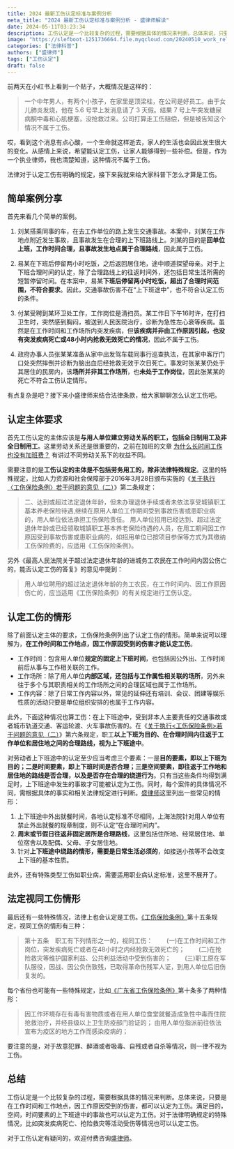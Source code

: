```yaml
---
title: 2024 最新工伤认定标准与案例分析
meta_title: "2024 最新工伤认定标准与案例分析 - 盛律师解读"
date: 2024-05-11T03:23:34
description: 工伤认定是一个比较复杂的过程，需要根据具体的情况来判断。总体来说，只要是在工作时间和工作地点，因工作原因受到的伤害，都可以认定为工伤。满足目的，空间，时间要素的上下班途中的事故也可以认定为工伤。对于法律明确规定的特殊情况，比如突发疾病死亡、抢险救灾等活动受伤等情况也可以认定工伤。
image: "https://slefboot-1251736664.file.myqcloud.com/20240510_work_related_injury_cover.png/webp"
categories: ["法律科普"]
authors: ["盛律师"]
tags: ["工伤认定"]
draft: false
---
```


前两天在小红书上看到一个贴子，大概情况是这样的：

> 一个中年男人，有两个小孩子，在家里是顶梁柱，在公司是好员工。由于女儿肺炎发烧，他在 5.6 号早上发消息请了 3 天假。结果 7 号上午突发糖尿病酮中毒和心肌梗塞，没抢救过来。公司打算走工伤赔偿，但是被告知这个情况不属于工伤。

哎，看到这个消息有点心酸，一个生命就这样逝去，家人的生活也会因此发生很大的变化。从感情上来说，希望能认定工伤，让家人能够得到一些补偿。但是，作为一个执业律师，我也清楚知道，这种情况不属于工伤。

法律对于认定工伤有明确的规定，接下来我就来给大家科普下怎么才算是工伤。

## 简单案例分享

首先来看几个简单的案例。

1. 刘某搭乘同事的车，在去工作单位的路上发生交通事故。本案中，刘某在工作地点附近发生事故，且事故发生在合理的上下班路线上。刘某的目的是**回单位上班，工作时间合理，且事故发生地点属于合理路线**，因此属于工伤。

2. 易某在下班后停留两小时吃饭，之后返回居住地，途中顺道探望母亲。对于上下班合理时间的认定，除了合理路线上的往返时间外，还包括日常生活所需的短暂停留时间。在本案中，易某**下班后停留两小时吃饭，超出了合理时间范围，不符合要求**。因此，交通事故伤害不在“上下班途中”，也不符合认定工伤的条件。

3. 付某受聘到某环卫处工作，工作岗位是清扫员。某工作日下午16时许，在打扫卫生时，突然感到胸闷，被送到人民医院治疗，诊断为急性左心衰等疾病。虽然是在工作时间和工作场所内突发疾病，但**该疾病并非由工作原因引起，也没有突发疾病死亡或48小时内抢救无效死亡的情况**，因此不属于工伤。

4. 政府办事人员张某某准备从家中出发驾车载同事行巡查执法，在其家中客厅门口处突然摔倒并诊断为脑出血后经抢救无效于次日死亡。事发时张某某仍处于其居住的民房内，该**场所并非其工作场所**，也**未处于工作岗位**，因此张某某的死亡不符合工伤认定情形。

有点复杂是吧？接下来小盛律师来结合法律条款，给大家聊聊怎么认定工伤吧。

## 认定主体要求

首先工伤认定的主体应该是**与用人单位建立劳动关系的职工，包括全日制用工及非全日制用工**。这里劳动关系还是很重要的，之前在加班的文章 [为什么长时间工作也没有加班费？](https://shenglvshi.cn/why_not_overtime_pay/) 有讲过不同劳动关系下的权益不同。

需要注意的是**工伤认定的主体是不包括劳务用工的，除非法律特殊规定**。这里的特殊规定，比如人力资源和社会保障部于2016年3月28日颁布实施的《[关于执行〈工伤保险条例〉若干问题的意见（二）](http://www.mohrss.gov.cn/SYrlzyhshbzb/shehuibaozhang/zcwj/gongshang/201603/t20160331_236984.html)》第二条规定：

> 二、达到或超过法定退休年龄，但未办理退休手续或者未依法享受城镇职工基本养老保险待遇,继续在原用人单位工作期间受到事故伤害或患职业病的，用人单位依法承担工伤保险责任。
> 用人单位招用已经达到、超过法定退休年龄或已经领取城镇职工基本养老保险待遇的人员，在用工期间因工作原因受到事故伤害或患职业病的，如招用单位已按项目参保等方式为其缴纳工伤保险费的，应适用《工伤保险条例》。

另外《最高人民法院关于超过法定退休年龄的进城务工农民在工作时间内因公伤亡的，能否认定工伤的答复》的意见中提到：

> 用人单位聘用的超过法定退休年龄的务工农民，在工作时间内、因工作原因伤亡的，应当适用《工伤保险条例》的有关规定进行工伤认定。

## 认定工伤的情形

除了前面认定主体的要求，工伤保险条例列出了认定工伤的情形。简单来说可以理解为，**在工作时间和工作地点，因工作原因受到的伤害才能认定工伤**。

- 工作时间：包含用人单位**规定的固定上下班时间**，也包括因公外出、工作时间前后从事与工作相关联的工作。
- 工作场所：除了用人单位**内部区域，还包括与工作属性相关联的场所**，另外来往于多个与其职责相关的工作场所之间的合理区域也属于工作场所。
- 工作内容：除了日常工作内容以外，常见的延伸还有培训、会议、团建等娱乐性质的活动只要是单位组织安排的也属于工作内容。

此外，下面这种情况也算工伤：在上下班途中，受到非本人主要责任的交通事故或者城市轨道交通、客运轮渡、火车事故伤害的。在《[关于执行<工伤保险条例>若干问题的意见（二）](http://www.mohrss.gov.cn/SYrlzyhshbzb/shehuibaozhang/zcwj/gongshang/201603/t20160331_236984.html)》第六条规定，职工**以上下班为目的、在合理时间内往返于工作单位和居住地之间的合理路线，视为上下班途中**。

对劳动者上下班途中的认定至少应当考虑三个要素：一是**目的要素，即以上下班为目的；二是时间要素，即上下班时间是否合理；三是空间要素，即往返于工作地和居住地的路线是否合理，以及是否存在合理的绕道行为**。只有当这些条件均得到满足时，上下班途中发生的事故才可能被认定为工伤。同时，每个案件的具体情况不同，需根据具体的事实和相关法律规定进行判断。[盛律师](https://shenglvshi.cn/contact)这里列出一些常见的情形：

1. 上下班途中外出就餐时间，各地认定标准不尽相同，上海法院针对用人单位有禁止外出就餐的规章制度，则不认定“在合理时间内”。
2. **周末或节假日往返非固定居所是合理路线**，这里包括住所地、经常居住地、单位宿舍以及配偶、父母、子女居住地。
3. 针对**上下班途中绕路的情形，需要是日常生活必须的**，如接送小孩等不会改变上下班的基本性质。

此外，还有特殊类型工伤如职业病，需要适用职业病认定标准，这里不展开了。

## 法定视同工伤情形

最后还有一些特殊情况，法律上也会认定是工伤。[《工伤保险条例》](https://www.gov.cn/zwgk/2005-05/20/content_144.htm)第十五条规定，视同工伤的情形有三种：

> 第十五条　职工有下列情形之一的，视同工伤：
>　　(一)在工作时间和工作岗位，突发疾病死亡或者在48小时之内经抢救无效死亡的；
>　　(二)在抢险救灾等维护国家利益、公共利益活动中受到伤害的；
>　　(三)职工原在军队服役，因战、因公负伤致残，已取得革命伤残军人证，到用人单位后旧伤复发的。

每个省份也可能有一些特殊规定，比如[《广东省工伤保险条例》](https://www.gd.gov.cn/zwgk/wjk/zcfgk/content/post_2523998.html)第十条多了两种情形：

> 因工作环境存在有毒有害物质或者在用人单位食堂就餐造成急性中毒而住院抢救治疗，并经县级以上卫生防疫部门验证的；
> 由用人单位指派前往依法宣布为疫区的地方工作而感染疫病的；

要注意的是，对于故意犯罪、醉酒或者吸毒、自残或者自杀等情况，则一律不视为工伤。

## 总结

工伤认定是一个比较复杂的过程，需要根据具体的情况来判断。总体来说，只要是在工作时间和工作地点，因工作原因受到的伤害，都可以认定为工伤。满足目的，空间，时间要素的上下班途中的事故也可以认定为工伤。对于法律明确规定的特殊情况，比如突发疾病死亡、抢险救灾等活动受伤等情况也可以认定工伤。

对于工伤认定有疑问的，欢迎付费咨询[盛律师](https://shenglvshi.cn/contact)。